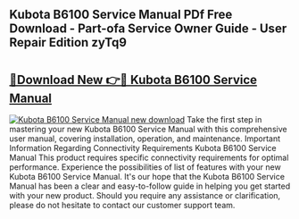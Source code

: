 ## Kubota B6100 Service Manual PDf Free Download - Part-ofa Service Owner Guide - User Repair Edition zyTq9

# <h2><a href="http://bc94042.oget.top/?id=Kubota+B6100+Service+Manual">🔗Download New 👉🔴 Kubota B6100 Service Manual</a></h2>

[![Kubota B6100 Service Manual new download](https://i.imgur.com/5g1atiW.png)](http://bc94042.oget.top/?id=Kubota+B6100+Service+Manual)
Take the first step in mastering your new Kubota B6100 Service Manual with this comprehensive user manual, covering installation, operation, and maintenance. Important Information Regarding Connectivity Requirements Kubota B6100 Service Manual This product requires specific connectivity requirements for optimal performance. Experience the possibilities of list of features with your new Kubota B6100 Service Manual. It's our hope that the Kubota B6100 Service Manual has been a clear and easy-to-follow guide in helping you get started with your new product. Should you require any assistance or clarification, please do not hesitate to contact our customer support team.
